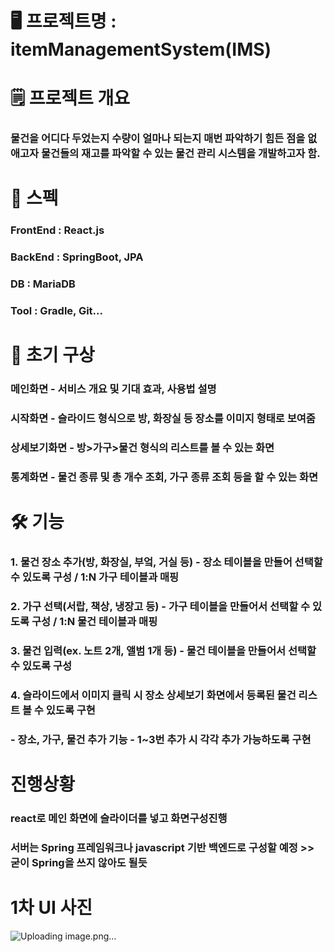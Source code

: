 # 🖥️ 프로젝트명 : itemManagementSystem(IMS)

# 🗒️ 프로젝트 개요
### 물건을 어디다 두었는지 수량이 얼마나 되는지 매번 파악하기 힘든 점을 없애고자 물건들의 재고를 파악할 수 있는 물건 관리 시스템을 개발하고자 함.

# 📢 스펙
### FrontEnd : React.js
### BackEnd : SpringBoot, JPA
### DB : MariaDB
### Tool : Gradle, Git...

# 🎫 초기 구상
###  메인화면 - 서비스 개요 및 기대 효과, 사용법 설명
###  시작화면 - 슬라이드 형식으로 방, 화장실 등 장소를 이미지 형태로 보여줌
###  상세보기화면 - 방>가구>물건 형식의 리스트를 볼 수 있는 화면
###  통계화면 - 물건 종류 및 총 개수 조회, 가구 종류 조회 등을 할 수 있는 화면

# 🛠 기능 
###  1. 물건 장소 추가(방, 화장실, 부엌, 거실 등) - 장소 테이블을 만들어 선택할 수 있도록 구성 / 1:N 가구 테이블과 매핑
###  2. 가구 선택(서랍, 책상, 냉장고 등) - 가구 테이블을 만들어서 선택할 수 있도록 구성 / 1:N 물건 테이블과 매핑
###  3. 물건 입력(ex. 노트 2개, 앨범 1개 등) - 물건 테이블을 만들어서 선택할 수 있도록 구성 
###  4. 슬라이드에서 이미지 클릭 시 장소 상세보기 화면에서 등록된 물건 리스트 볼 수 있도록 구현
###  - 장소, 가구, 물건 추가 기능 - 1~3번 추가 시 각각 추가 가능하도록 구현

# 진행상황
### react로 메인 화면에 슬라이더를 넣고 화면구성진행
### 서버는 Spring 프레임워크나 javascript 기반 백엔드로 구성할 예정 >> 굳이 Spring을 쓰지 않아도 될듯

# 1차 UI 사진
![Uploading image.png…]()

